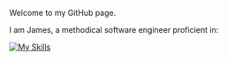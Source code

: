 
Welcome to my GitHub page.

I am James, a methodical software engineer proficient in:

[![My Skills](https://skillicons.dev/icons?i=go,ts,cs,py)](https://skillicons.dev)

<!---
remarkablejames/remarkablejames is a ✨ special ✨ repository because its `README.md` (this file) appears on your GitHub profile.
You can click the Preview link to take a look at your changes.
--->
